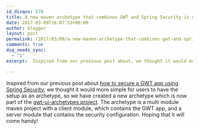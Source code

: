```yaml
---
id_disqus: 579
title: A new maven archetype that combines GWT and Spring Security is up on Github
date: 2017-03-09T16:07:53+00:00
author: blogger
layout: post
permalink: /2017/03/09/a-new-maven-archetype-that-combines-gwt-and-spring-security-is-up-on-github/
comments: true
dsq_needs_sync:
  - "1"
excerpt:  Inspired from our previous post about, we thought it would more simple for users to have the setup as an archetype...

---
```

Inspired from our previous post about [how to secure a GWT app using Spring Security](http://www.g-widgets.com/2016/12/09/securing-a-gwt-app-using-spring-security/), we thought it would more simple for users to have the setup as an archetype, so we have created a new archetype which is now part of the [gwt-ui-archetypes project](https://github.com/gwidgets/gwt-ui-archetypes). The archetype is a multi module maven project with a client module, which contains the GWT app, and a server module that contains the security configuration. Hoping that it will come handy!